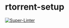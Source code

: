 # rtorrent-setup

[![Super-Linter](https://github.com/arghpy/rtorrent-setup/actions/workflows/manage_pull_requests.yaml/badge.svg)](https://github.com/marketplace/actions/super-linter)

